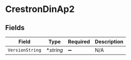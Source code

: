 # CrestronDinAp2


## Fields

| Field              | Type               | Required           | Description        |
| ------------------ | ------------------ | ------------------ | ------------------ |
| `VersionString`    | **string*          | :heavy_minus_sign: | N/A                |